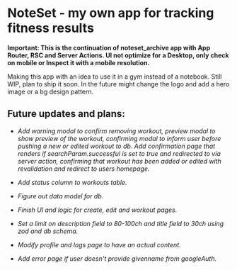 # NoteSet - my own app for tracking fitness results

**Important: This is the continuation of noteset_archive app with App Router, RSC and Server Actions. UI not optimize for a Desktop, only check on mobile or Inspect it with a mobile resolution.**

Making this app with an idea to use it in a gym instead of a notebook. Still WIP, plan to ship it soon. In the future might change the logo and add a hero image or a bg design pattern.

## Future updates and plans:

- _Add warning modal to confirm removing workout, preview modal to show preview of the workout, confirming modal to inform user before pushing a new or edited workout to db. Add confirmation page that renders if searchParam.successful is set to true and redirected to via server action, confirming that workout has been added or edited with revalidation and redirect to users homepage._

- _Add status column to workouts table._

- _Figure out data model for db._

- _Finish UI and logic for create, edit and workout pages._

- _Set a limit on description field to 80-100ch and title field to 30ch using zod and db schema._

- _Modify profile and logs page to have an actual content._

- _Add error page if user doesn't provide givenname from googleAuth._
